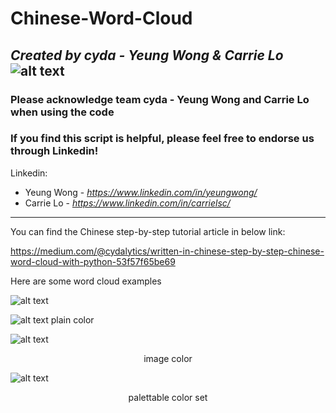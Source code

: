 # Chinese-Word-Cloud
*<b>Created by cyda - Yeung Wong & Carrie Lo</b>*
![alt text](https://2.bp.blogspot.com/-JDCofS2Pvic/WxQCv_XstyI/AAAAAAAAABM/rWHKnG4ItnMULgmO_tWAuGTNL6kAexJlACK4BGAYYCw/s1000/tight%2Bbanner.png)
---------------------------------------------------------------------------------------------
### Please acknowledge team cyda - Yeung Wong and Carrie Lo when using the code

### If you find this script is helpful, please feel free to endorse us through Linkedin!
Linkedin:

* Yeung Wong - *https://www.linkedin.com/in/yeungwong/*
* Carrie Lo - *https://www.linkedin.com/in/carrielsc/*
---------------------------------------------------------------------------------------------

You can find the Chinese step-by-step tutorial article in below link:

https://medium.com/@cydalytics/written-in-chinese-step-by-step-chinese-word-cloud-with-python-53f57f65be69

Here are some word cloud examples

<p align="center">

![alt text](https://cdn-images-1.medium.com/max/800/1*BVmp6S57SUz6ustK6q_QWA.png)

![alt text](https://cdn-images-1.medium.com/max/800/1*zObo1mKtGnMan4HtAZaZ4Q.png)
plain color

</p>

![alt text](https://cdn-images-1.medium.com/max/800/1*BPtWt_2f8JXEVXJ0fWX6Sg.png)
<p align="center">image color</p>

![alt text](https://cdn-images-1.medium.com/max/800/1*VvodtX760ZPaJkVo8kqWvg.png)
<p align="center">palettable color set</p>
